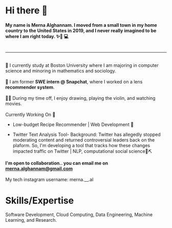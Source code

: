 # Hi there 👋

#### My name is Merna Alghannam. I moved from a small town in my home country to the United States in 2019, and I never really imagined to be where I am right today. ✨👩 💻 <br><br>  
-----
<br> 🏫 I currently study at Boston University where I am majoring in computer science and minoring in mathematics and sociology. 
<br><br>💼 I am former **SWE intern @ Snapchat**, where I worked on a lens **recommender system**.
<br><br>
💆😌 During my time off, I enjoy drawing, playing the violin, and watching movies. 
<br><br>
Currently Working On 🚀
- Low-budget Recipe Recommender | Web Development 📝

 - Twitter Text Analysis Tool- Background: Twitter has allegedly stopped moderating content and returned controversial leaders back on the plaform. So, I'm developing a tool that tracks how these changes impacted traffic on Twitter | NLP, computational social science📜⛏️

**I'm open to collaboration.. you can email me on merna.alghannam@gmail.com** <br><br>
My tech instagram username: merna.__.al 

            
# Skills/Expertise 

Software Development, Cloud Computing, Data Engineering, Machine Learning, and Research. 
